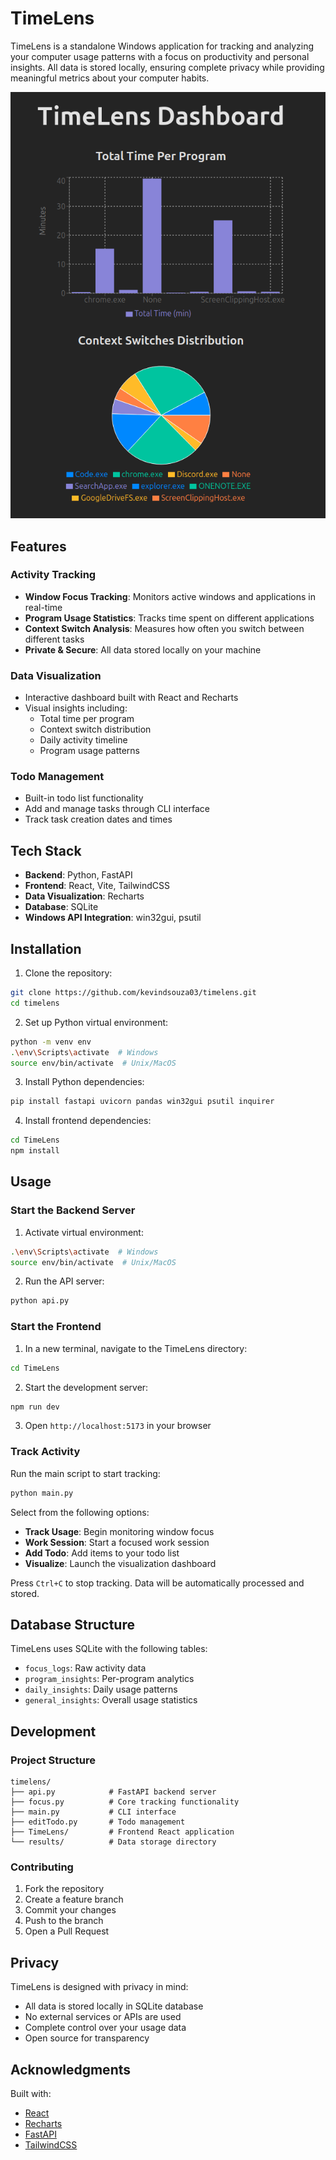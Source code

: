 # TimeLens

TimeLens is a standalone Windows application for tracking and analyzing your computer usage patterns with a focus on productivity and personal insights. All data is stored locally, ensuring complete privacy while providing meaningful metrics about your computer habits.

![TimeLens Dashboard](image.png)

## Features

### Activity Tracking
- **Window Focus Tracking**: Monitors active windows and applications in real-time
- **Program Usage Statistics**: Tracks time spent on different applications
- **Context Switch Analysis**: Measures how often you switch between different tasks
- **Private & Secure**: All data stored locally on your machine

### Data Visualization
- Interactive dashboard built with React and Recharts
- Visual insights including:
  - Total time per program
  - Context switch distribution
  - Daily activity timeline
  - Program usage patterns

### Todo Management
- Built-in todo list functionality
- Add and manage tasks through CLI interface
- Track task creation dates and times

## Tech Stack

- **Backend**: Python, FastAPI
- **Frontend**: React, Vite, TailwindCSS
- **Data Visualization**: Recharts
- **Database**: SQLite
- **Windows API Integration**: win32gui, psutil

## Installation

1. Clone the repository:
```bash
git clone https://github.com/kevindsouza03/timelens.git
cd timelens
```

2. Set up Python virtual environment:
```bash
python -m venv env
.\env\Scripts\activate  # Windows
source env/bin/activate  # Unix/MacOS
```

3. Install Python dependencies:
```bash
pip install fastapi uvicorn pandas win32gui psutil inquirer
```

4. Install frontend dependencies:
```bash
cd TimeLens
npm install
```

## Usage

### Start the Backend Server

1. Activate virtual environment:
```bash
.\env\Scripts\activate  # Windows
source env/bin/activate  # Unix/MacOS
```

2. Run the API server:
```bash
python api.py
```

### Start the Frontend

1. In a new terminal, navigate to the TimeLens directory:
```bash
cd TimeLens
```

2. Start the development server:
```bash
npm run dev
```

3. Open `http://localhost:5173` in your browser

### Track Activity

Run the main script to start tracking:
```bash
python main.py
```

Select from the following options:
- **Track Usage**: Begin monitoring window focus
- **Work Session**: Start a focused work session
- **Add Todo**: Add items to your todo list
- **Visualize**: Launch the visualization dashboard

Press `Ctrl+C` to stop tracking. Data will be automatically processed and stored.

## Database Structure

TimeLens uses SQLite with the following tables:

- `focus_logs`: Raw activity data
- `program_insights`: Per-program analytics
- `daily_insights`: Daily usage patterns
- `general_insights`: Overall usage statistics

## Development

### Project Structure
```
timelens/
├── api.py            # FastAPI backend server
├── focus.py          # Core tracking functionality
├── main.py           # CLI interface
├── editTodo.py       # Todo management
├── TimeLens/         # Frontend React application
└── results/          # Data storage directory
```

### Contributing

1. Fork the repository
2. Create a feature branch
3. Commit your changes
4. Push to the branch
5. Open a Pull Request

## Privacy

TimeLens is designed with privacy in mind:
- All data is stored locally in SQLite database
- No external services or APIs are used
- Complete control over your usage data
- Open source for transparency


## Acknowledgments

Built with:
- [React](https://reactjs.org/)
- [Recharts](https://recharts.org/)
- [FastAPI](https://fastapi.tiangolo.com/)
- [TailwindCSS](https://tailwindcss.com/)